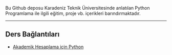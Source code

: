 Bu Github deposu Karadeniz Teknik Üniversitesinde anlatılan Python Programlama ile ilgili eğitim, proje vb. içerikleri barındırmaktadır.

---

## Ders Bağlantıları
* [Akademik Hesaplama için Python](academic-python.md)
